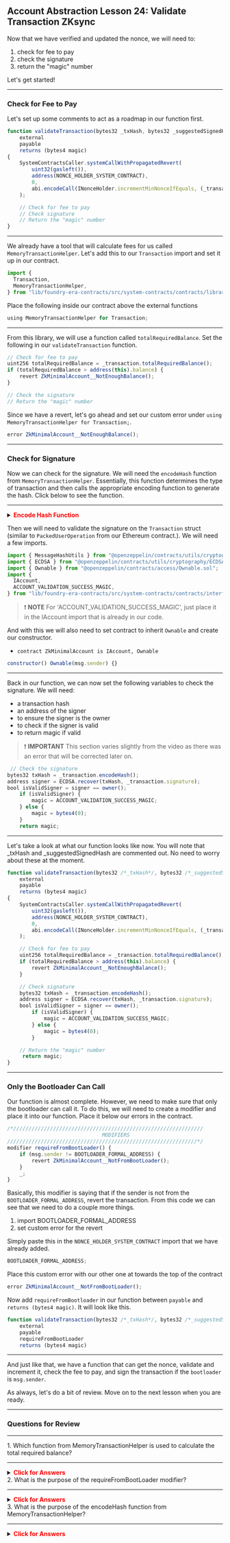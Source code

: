 ## Account Abstraction Lesson 24: Validate Transaction ZKsync

Now that we have verified and updated the nonce, we will need to:

1. check for fee to pay
2. check the signature
3. return the "magic" number

Let's get started!

---

### Check for Fee to Pay

Let's set up some comments to act as a roadmap in our function first.

```js
function validateTransaction(bytes32 _txHash, bytes32 _suggestedSignedHash, Transaction memory _transaction)
    external
    payable
    returns (bytes4 magic)
{
    SystemContractsCaller.systemCallWithPropagatedRevert(
        uint32(gasleft()),
        address(NONCE_HOLDER_SYSTEM_CONTRACT),
        0,
        abi.encodeCall(INonceHolder.incrementMinNonceIfEquals, (_transaction.nonce))
    );

    // Check for fee to pay
    // Check signature
    // Return the "magic" number
}
```

---

We already have a tool that will calculate fees for us called `MemoryTransactionHelper`. Let's add this to our `Transaction` import and set it up in our contract.

```js
import {
  Transaction,
  MemoryTransactionHelper,
} from "lib/foundry-era-contracts/src/system-contracts/contracts/libraries/MemoryTransactionHelper.sol";
```

Place the following inside our contract above the external functions

```js
using MemoryTransactionHelper for Transaction;
```

---

From this library, we will use a function called `totalRequiredBalance`. Set the following in our `validateTransaction` function.

```js
// Check for fee to pay
uint256 totalRequiredBalance = _transaction.totalRequiredBalance();
if (totalRequiredBalance > address(this).balance) {
    revert ZkMinimalAccount__NotEnoughBalance();
}

// Check the signature
// Return the "magic" number
```

Since we have a revert, let's go ahead and set our custom error under `using MemoryTransactionHelper for Transaction;`.

```js
error ZkMinimalAccount__NotEnoughBalance();
```

---

### Check for Signature

Now we can check for the signature. We will need the `encodeHash` function from `MemoryTransactionHelper`. Essentially, this function determines the type of transaction and then calls the appropriate encoding function to generate the hash. Click below to see the function.

---

<details>

**<summary><span style="color:red">Encode Hash Function</span></summary>**

```js
/// @notice Calculate the suggested signed hash of the transaction,
/// i.e. the hash that is signed by EOAs and is recommended to be signed by other accounts.
function encodeHash(Transaction memory _transaction) internal view returns (bytes32 resultHash) {
    if (_transaction.txType == LEGACY_TX_TYPE) {
        resultHash = _encodeHashLegacyTransaction(_transaction);
    } else if (_transaction.txType == EIP_712_TX_TYPE) {
        resultHash = _encodeHashEIP712Transaction(_transaction);
    } else if (_transaction.txType == EIP_1559_TX_TYPE) {
        resultHash = _encodeHashEIP1559Transaction(_transaction);
    } else if (_transaction.txType == EIP_2930_TX_TYPE) {
        resultHash = _encodeHashEIP2930Transaction(_transaction);
    } else {
        // Currently no other transaction types are supported.
        // Any new transaction types will be processed in a similar manner.
        revert("Encoding unsupported tx");
    }
}
```

</details>


Then we will need to validate the signature on the `Transaction` struct (similar to `PackedUserOperation` from our Ethereum contract.). We will need a few imports.

```js
import { MessageHashUtils } from "@openzeppelin/contracts/utils/cryptography/MessageHashUtils.sol";
import { ECDSA } from "@openzeppelin/contracts/utils/cryptography/ECDSA.sol";
import { Ownable } from "@openzeppelin/contracts/access/Ownable.sol";
import {
  IAccount,
  ACCOUNT_VALIDATION_SUCCESS_MAGIC,
} from "lib/foundry-era-contracts/src/system-contracts/contracts/interfaces/IAccount.sol";
```

> ❗ **NOTE** For 'ACCOUNT_VALIDATION_SUCCESS_MAGIC', just place it in the IAccount import that is already in our code.

And with this we will also need to set contract to inherit `Ownable` and create our constructor.

- `contract ZkMinimalAccount is IAccount, Ownable`

```js
constructor() Ownable(msg.sender) {}
```

---

Back in our function, we can now set the following variables to check the signature. We will need:

- a transaction hash
- an address of the signer
- to ensure the signer is the owner
- to check if the signer is valid
- to return magic if valid

> ❗ **IMPORTANT** This section varies slightly from the video as there was an error that will be corrected later on.

```js
 // Check the signature
bytes32 txHash = _transaction.encodeHash();
address signer = ECDSA.recover(txHash, _transaction.signature);
bool isValidSigner = signer == owner();
    if (isValidSigner) {
        magic = ACCOUNT_VALIDATION_SUCCESS_MAGIC;
    } else {
        magic = bytes4(0);
    }
    return magic;
```

---

Let's take a look at what our function looks like now. You will note that \_txHash and \_suggestedSignedHash are commented out. No need to worry about these at the moment.

```js
function validateTransaction(bytes32 /*_txHash*/, bytes32 /*_suggestedSignedHash*/, Transaction memory _transaction)
    external
    payable
    returns (bytes4 magic)
{
    SystemContractsCaller.systemCallWithPropagatedRevert(
        uint32(gasleft()),
        address(NONCE_HOLDER_SYSTEM_CONTRACT),
        0,
        abi.encodeCall(INonceHolder.incrementMinNonceIfEquals, (_transaction.nonce))
    );

    // Check for fee to pay
    uint256 totalRequiredBalance = _transaction.totalRequiredBalance();
    if (totalRequiredBalance > address(this).balance) {
        revert ZkMinimalAccount__NotEnoughBalance();
    }

    // Check signature
    bytes32 txHash = _transaction.encodeHash();
    address signer = ECDSA.recover(txHash, _transaction.signature);
    bool isValidSigner = signer == owner();
        if (isValidSigner) {
            magic = ACCOUNT_VALIDATION_SUCCESS_MAGIC;
        } else {
            magic = bytes4(0);
        }

    // Return the "magic" number
     return magic;
}
```

---

### Only the Bootloader Can Call

Our function is almost complete. However, we need to make sure that only the bootloader can call it. To do this, we will need to create a modifier and place it into our function. Place it below our errors in the contract.

```js
/*//////////////////////////////////////////////////////////////
                               MODIFIERS
//////////////////////////////////////////////////////////////*/
modifier requireFromBootLoader() {
    if (msg.sender != BOOTLOADER_FORMAL_ADDRESS) {
        revert ZkMinimalAccount__NotFromBootLoader();
    }
    _;
}
```

Basically, this modifier is saying that if the sender is not from the `BOOTLOADER_FORMAL_ADDRESS`, revert the transaction. From this code we can see that we need to do a couple more things.

1. import BOOTLOADER_FORMAL_ADDRESS
2. set custom error for the revert

Simply paste this in the `NONCE_HOLDER_SYSTEM_CONTRACT` import that we have already added.

```js
BOOTLOADER_FORMAL_ADDRESS;
```

Place this custom error with our other one at towards the top of the contract

```js
error ZkMinimalAccount__NotFromBootLoader();
```

Now add `requireFromBootloader` in our function between `payable` and `returns (bytes4 magic)`. It will look like this.

```js
function validateTransaction(bytes32 /*_txHash*/, bytes32 /*_suggestedSignedHash*/, Transaction memory _transaction)
    external
    payable
    requireFromBootLoader
    returns (bytes4 magic)
```

---

And just like that, we have a function that can get the nonce, validate and increment it, check the fee to pay, and sign the transaction if the `bootloader` is `msg.sender`.

As always, let's do a bit of review. Move on to the next lesson when you are ready.

---

### Questions for Review

---

<summary>1. Which function from MemoryTransactionHelper is used to calculate the total required balance?</summary>

---

<details>

**<summary><span style="color:red">Click for Answers</span></summary>**

totalRequiredBalance()

</details>


<summary>2.  What is the purpose of the requireFromBootLoader modifier? </summary>

---

<details>

**<summary><span style="color:red">Click for Answers</span></summary>**

    To ensure that if the sender is not from the BOOTLOADER_FORMAL_ADDRESS, the transaction is reverted.

</details>


<summary>3. What is the purpose of the encodeHash function from MemoryTransactionHelper?</summary>

---

<details>

**<summary><span style="color:red">Click for Answers</span></summary>**

    It determines the type of transaction and then calls the appropriate encoding function to generate the hash.

</details>

